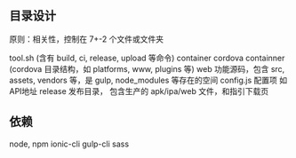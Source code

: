 
## 目录设计

原则：相关性，控制在 7+-2 个文件或文件夹

tool.sh
  (含有 build, ci, release, upload 等命令)
container
  cordova containner (cordova 目录结构，如 platforms, www, plugins 等)
web 
  功能源码，包含 src, assets, vendors 等，是 gulp, node_modules 等存在的空间
config.js 
  配置项 如API地址
release
  发布目录， 包含生产的 apk/ipa/web 文件，和指引下载页


## 依赖
node, npm
ionic-cli
gulp-cli
sass
